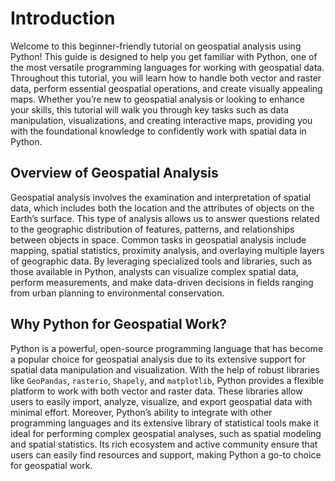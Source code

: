 # Introduction

Welcome to this beginner-friendly tutorial on geospatial analysis using Python! This guide is designed to help you get familiar with Python, one of the most versatile programming languages for working with geospatial data. Throughout this tutorial, you will learn how to handle both vector and raster data, perform essential geospatial operations, and create visually appealing maps. Whether you’re new to geospatial analysis or looking to enhance your skills, this tutorial will walk you through key tasks such as data manipulation, visualizations, and creating interactive maps, providing you with the foundational knowledge to confidently work with spatial data in Python.

## Overview of Geospatial Analysis

Geospatial analysis involves the examination and interpretation of spatial data, which includes both the location and the attributes of objects on the Earth’s surface. This type of analysis allows us to answer questions related to the geographic distribution of features, patterns, and relationships between objects in space. Common tasks in geospatial analysis include mapping, spatial statistics, proximity analysis, and overlaying multiple layers of geographic data. By leveraging specialized tools and libraries, such as those available in Python, analysts can visualize complex spatial data, perform measurements, and make data-driven decisions in fields ranging from urban planning to environmental conservation.

## Why Python for Geospatial Work?

Python is a powerful, open-source programming language that has become a popular choice for geospatial analysis due to its extensive support for spatial data manipulation and visualization. With the help of robust libraries like `GeoPandas`, `rasterio`, `Shapely`, and `matplotlib`, Python provides a flexible platform to work with both vector and raster data. These libraries allow users to easily import, analyze, visualize, and export geospatial data with minimal effort. Moreover, Python’s ability to integrate with other programming languages and its extensive library of statistical tools make it ideal for performing complex geospatial analyses, such as spatial modeling and spatial statistics. Its rich ecosystem and active community ensure that users can easily find resources and support, making Python a go-to choice for geospatial work.
